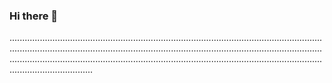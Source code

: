 ### Hi there 👋

.....................................................................................................................................................................................................................................................................................................................................................................................................................